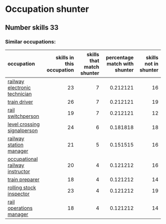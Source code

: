 # Occupation shunter
## Number skills 33
### Similar occupations:
| occupation                                                            |   skills in this occupation |   skills that match shunter |   percentage match with shunter |   skills not in shunter |
|:----------------------------------------------------------------------|----------------------------:|----------------------------:|--------------------------------:|------------------------:|
| [railway electronic technician](railway_electronic_technician.md)     |                          23 |                           7 |                        0.212121 |                      16 |
| [train driver](train_driver.md)                                       |                          26 |                           7 |                        0.212121 |                      19 |
| [rail switchperson](rail_switchperson.md)                             |                          19 |                           7 |                        0.212121 |                      12 |
| [level crossing signalperson](level_crossing_signalperson.md)         |                          24 |                           6 |                        0.181818 |                      18 |
| [railway station manager](railway_station_manager.md)                 |                          21 |                           5 |                        0.151515 |                      16 |
| [occupational railway instructor](occupational_railway_instructor.md) |                          20 |                           4 |                        0.121212 |                      16 |
| [train preparer](train_preparer.md)                                   |                          18 |                           4 |                        0.121212 |                      14 |
| [rolling stock inspector](rolling_stock_inspector.md)                 |                          23 |                           4 |                        0.121212 |                      19 |
| [rail operations manager](rail_operations_manager.md)                 |                          18 |                           4 |                        0.121212 |                      14 |
